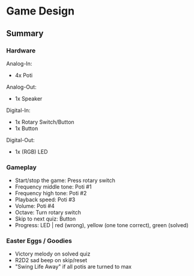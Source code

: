 # Game Design

## Summary

### Hardware

Analog-In:
* 4x Poti

Analog-Out:
* 1x Speaker

Digital-In:
* 1x Rotary Switch/Button
* 1x Button

Digital-Out:
* 1x (RGB) LED

### Gameplay

* Start/stop the game: Press rotary switch
* Frequency middle tone: Poti #1
* Frequency high tone: Poti #2
* Playback speed: Poti #3
* Volume: Poti #4
* Octave: Turn rotary switch
* Skip to next quiz: Button
* Progress: LED | red (wrong), yellow (one tone correct), green (solved)

### Easter Eggs / Goodies

* Victory melody on solved quiz
* R2D2 sad beep on skip/reset
* "Swing Life Away" if all potis are turned to max
